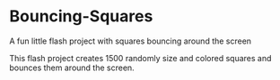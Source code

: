 # Bouncing-Squares
A fun little flash project with squares bouncing around the screen

This flash project creates 1500 randomly size and colored squares and bounces them around the screen.
